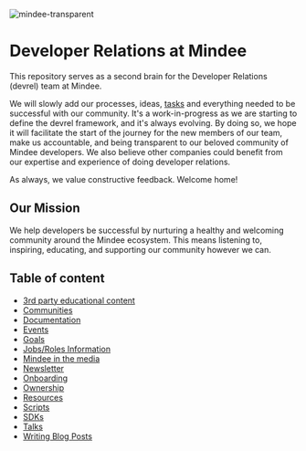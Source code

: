 ![mindee-transparent](https://user-images.githubusercontent.com/1170989/130641500-0f72dab7-3b19-4e0c-a267-6bcec9a3ff6e.png)

# Developer Relations at Mindee

This repository serves as a second brain for the Developer Relations (devrel) team at Mindee.

We will slowly add our processes, ideas, [tasks](https://github.com/mindee/devrel/issues) and everything needed to be successful with our community. It's a work-in-progress as we are starting to define the devrel framework, and it's always evolving. By doing so, we hope it will facilitate the start of the journey for the new members of our team, make us accountable, and being transparent to our beloved community of Mindee developers. We also believe other companies could benefit from our expertise and experience of doing developer relations.

As always, we value constructive feedback. Welcome home!

## Our Mission
We help developers be successful by nurturing a healthy and welcoming community around the Mindee ecosystem. This means listening to, inspiring, educating, and supporting our community however we can.


## Table of content
- [3rd party educational content](content/educational.md)
- [Communities](communities/README.md)
- [Documentation](content/writing/documentation.md)
- [Events](events/README.md)
- [Goals](goals/README.md)
- [Jobs/Roles Information](jobs/README.md)
- [Mindee in the media](content/media.md)
- [Newsletter](content/writing/newsletter.md)
- [Onboarding](onboarding/onboarding.md)
- [Ownership](devrel/ownership.md)
- [Resources](resources/README.md)
- [Scripts](scripts/scripts.md)
- [SDKs](SDKs/README.md)
- [Talks](content/talks.md)
- [Writing Blog Posts](content/writing/blog-posts.md)
